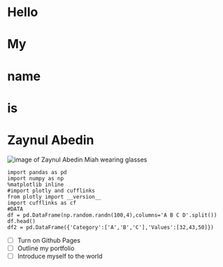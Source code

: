 # Hello
# My 
# name
# is  
# Zaynul Abedin

![image of Zaynul Abedin Miah wearing glasses](https://github.com/Exp-Communicate-Using-Markdown-Cohort-1/series-communicate-using-markdown-azaynul10/assets/111334392/3a6c20e2-3b04-4b92-b481-7689b2d0a108)

```
import pandas as pd
import numpy as np
%matplotlib inline
#import plotly and cufflinks
from plotly import __version__
import cufflinks as cf
#DATA
df = pd.DataFrame(np.random.randn(100,4),columns='A B C D'.split())
df.head()
df2 = pd.DataFrame({'Category':['A','B','C'],'Values':[32,43,50]})
```
- [ ] Turn on Github Pages
- [ ] Outline my portfolio
- [ ] Introduce myself to the world
